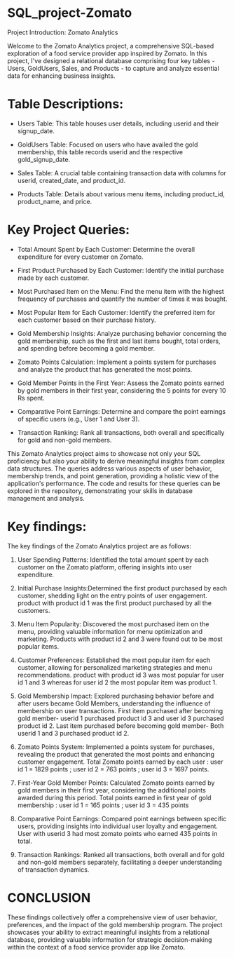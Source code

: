 # SQL_project-Zomato
Project Introduction: Zomato Analytics

Welcome to the Zomato Analytics project, a comprehensive SQL-based exploration of a food service provider app inspired by Zomato. In this project, I've designed a relational database comprising four key tables - Users, GoldUsers, Sales, and Products - to capture and analyze essential data for enhancing business insights.

# Table Descriptions:

  - Users Table: This table houses user details, including userid and their signup_date.

  - GoldUsers Table: Focused on users who have availed the gold membership, this table records userid and the respective gold_signup_date.

  - Sales Table: A crucial table containing transaction data with columns for userid, created_date, and product_id.

  - Products Table: Details about various menu items, including product_id, product_name, and price.

# Key Project Queries:

  - Total Amount Spent by Each Customer:  Determine the overall expenditure for every customer on Zomato.
    
  - First Product Purchased by Each Customer: Identify the initial purchase made by each customer.
 
  - Most Purchased Item on the Menu: Find the menu item with the highest frequency of purchases and quantify the number of times it was bought.
  
  - Most Popular Item for Each Customer: Identify the preferred item for each customer based on their purchase history.
  
  - Gold Membership Insights: Analyze purchasing behavior concerning the gold membership, such as the first and last items bought, total orders, and spending before 
    becoming a gold member.
  
  - Zomato Points Calculation: Implement a points system for purchases and analyze the product that has generated the most points.
  
  - Gold Member Points in the First Year: Assess the Zomato points earned by gold members in their first year, considering the 5 points for every 10 Rs spent.
  
  - Comparative Point Earnings: Determine and compare the point earnings of specific users (e.g., User 1 and User 3).
  
  - Transaction Ranking: Rank all transactions, both overall and specifically for gold and non-gold members.

This Zomato Analytics project aims to showcase not only your SQL proficiency but also your ability to derive meaningful insights from complex data structures. The queries address various aspects of user behavior, membership trends, and point generation, providing a holistic view of the application's performance. The code and results for these queries can be explored in the repository, demonstrating your skills in database management and analysis.

# Key findings:
The key findings of the Zomato Analytics project are as follows:

1) User Spending Patterns: Identified the total amount spent by each customer on the Zomato platform, offering insights into user expenditure.

2) Initial Purchase Insights:Determined the first product purchased by each customer, shedding light on the entry points of user engagement.
   product with product id 1 was the first product purchased by all the customers.

3) Menu Item Popularity: Discovered the most purchased item on the menu, providing valuable information for menu optimization and marketing.
   Products with product id 2 and 3 were found out to be most popular items.

4) Customer Preferences: Established the most popular item for each customer, allowing for personalized marketing strategies and menu recommendations.
   product with product id 3 was most popular for user id 1 and 3 whereas for user id 2 the most  popular item was product 1.

5) Gold Membership Impact: Explored purchasing behavior before and after users became Gold Members, understanding the influence of membership on user transactions.
   First item purchased after becoming gold member- userid 1 purchased product id 3 and user id 3 purchased product id 2.
   Last item purchased before becoming gold member- Both userid 1 and 3 purchased product id 2.

6) Zomato Points System: Implemented a points system for purchases, revealing the product that generated the most points and enhancing customer engagement.
   Total Zomato points earned by each user : user id 1 = 1829 points ; user id 2 = 763 points ; user id 3 = 1697 points.

7) First-Year Gold Member Points: Calculated Zomato points earned by gold members in their first year, considering the additional points awarded during this period.
   Total points earned in first year of gold membership : user id 1 = 165 points ; user id 3 = 435 points

8) Comparative Point Earnings: Compared point earnings between specific users, providing insights into individual user loyalty and engagement. 
   User with userid 3 had most zomato points who earned 435 points in total.

9) Transaction Rankings: Ranked all transactions, both overall and for gold and non-gold members separately, facilitating a deeper understanding of transaction dynamics.

# CONCLUSION
These findings collectively offer a comprehensive view of user behavior, preferences, and the impact of the gold membership program. The project showcases your ability 
to extract meaningful insights from a relational database, providing valuable information for strategic decision-making within the context of a food service provider app like Zomato.




